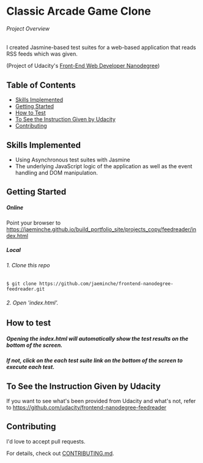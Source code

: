 # Classic Arcade Game Clone

###### Project Overview

I created Jasmine-based test suites for a web-based application that reads RSS feeds which was given.

(Project of Udacity's [Front-End Web Developer Nanodegree](https://www.udacity.com/course/front-end-web-developer-nanodegree--nd001))


## Table of Contents

* [Skills Implemented](#Skills-Implemented)
* [Getting Started](#Getting-Started)
* [How to Test](#How-to-Test)
* [To See the Instruction Given by Udacity](#to-see-the-given-instruction-from-udacity)
* [Contributing](#Contributing)

## Skills Implemented

* Using Asynchronous test suites with Jasmine
* The underlying JavaScript logic of the application as well as the event handling and DOM manipulation.

## Getting Started

##### Online

Point your browser to https://jaeminche.github.io/build_portfolio_site/projects_copy/feedreader/index.html

##### Local

###### 1. Clone this repo

```
$ git clone https://github.com/jaeminche/frontend-nanodegree-feedreader.git
````

###### 2. Open 'index.html'.


## How to test

##### Opening the index.html will automatically show the test results on the bottom of the screen.

##### If not, click on the each test suite link on the bottom of the screen to execute each test.



## To See the Instruction Given by Udacity

If you want to see what's been provided from Udacity and what's not, refer to https://github.com/udacity/frontend-nanodegree-feedreader


## Contributing

I'd love to accept pull requests.

For details, check out [CONTRIBUTING.md](CONTRIBUTING.md).